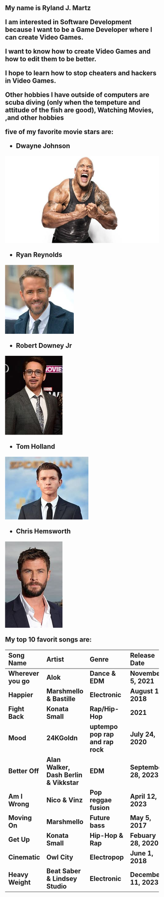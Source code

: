 <h2>
My name is Ryland J. Martz


I am interested in Software Development because I want to be a Game Developer
where I can create Video Games.


I want to know how to create Video Games and how to edit them to be
better.


I hope to learn how to stop cheaters and hackers
in Video Games.


Other hobbies I have outside of computers are scuba diving (only when the tempeture and attitude of the fish are good),
Watching Movies, ,and other hobbies


five of my favorite movie stars are: 

 * Dwayne Johnson


![The Rock](/the_rock.jpg)


 * Ryan Reynolds


![Ryan Reynolds](/Ryan_Reynolds.jpg)


 * Robert Downey Jr

![Robert Downey Jr](/Robert_Downey_JR.jpg)

 * Tom Holland

![Tom Holland](/Tom_Holland.jpg)

 * Chris Hemsworth


![Chris Hemsworth](/Chris_Hemsworth.jpg)



My top 10 favorit songs are:

| Song Name      | Artist                           | Genre            | Release Date      |
| :------------- | :------------------------------- | :--------------- | :---------------- |
|Wherever you go|Alok          |Dance & EDM  |November 5, 2021|this song is a collab of Alok and John Martin|
|Happier|Marshmello & Bastille|Electronic|August 16, 2018 |This song was co-written by Dan Smith and Steve Mac|
|Fight Back |Konata Small|Rap/Hip-Hop  |2021|
|Mood           |24KGoldn                           |uptempo pop rap and rap rock|July 24, 2020|
|Better Off     |Alan Walker, Dash Berlin & Vikkstar|EDM                         |September 28, 2023|
|Am I Wrong     |Nico & Vinz                        |Pop reggae fusion           |April 12, 2023|
|Moving On      |Marshmello                         |Future bass                 |May 5, 2017|
|Get Up         |Konata Small                       |Hip-Hop & Rap               |Febuary 28, 2020|
|Cinematic      |Owl City                           |Electropop                  |June 1, 2018|
|Heavy Weight   |Beat Saber & Lindsey Studio        |Electronic                  |December 11, 2023|




 > 
